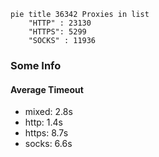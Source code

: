 
```mermaid
pie title 36342 Proxies in list
    "HTTP" : 23130
    "HTTPS": 5299
    "SOCKS" : 11936
```

### Some Info
#### Average Timeout

- mixed: 2.8s
- http: 1.4s
- https: 8.7s
- socks: 6.6s